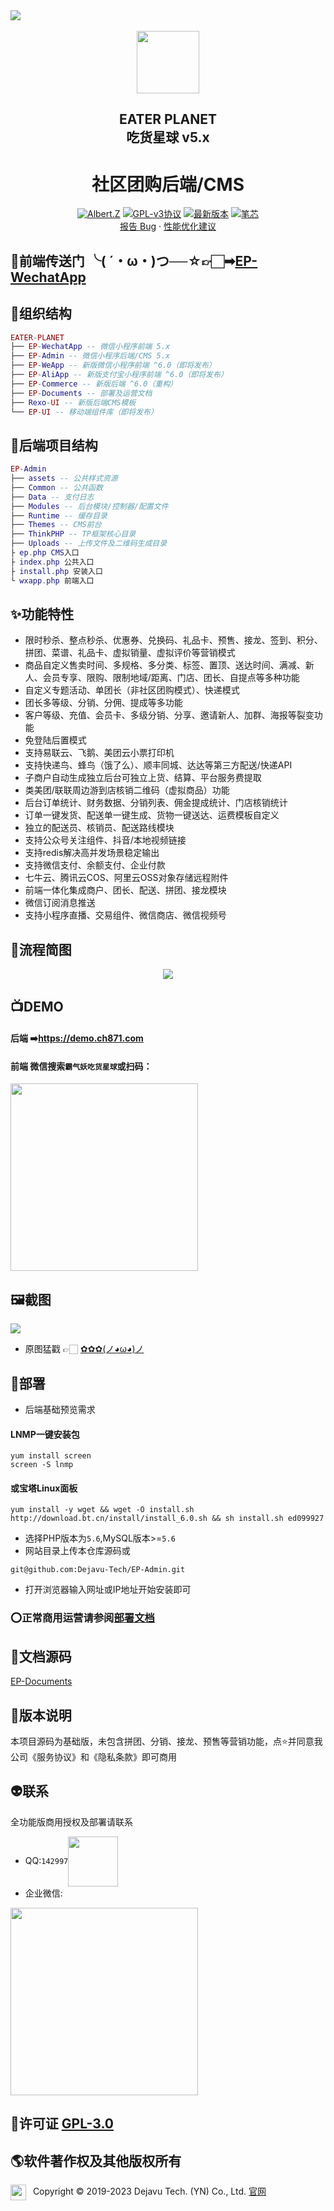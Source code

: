 
<img src="https://image.ch871.com/backscreen.png"/>
<div align="center">
  <br/>
  <img align="center" src="https://image.ch871.com/new_logo.png" style="width:100px"/>
  <h2>EATER PLANET<br/>吃货星球 v5.x</h2>
</div>
<h1 align="center">社区团购后端/CMS</h1>
<p align="center">
  <a href="http://wpa.qq.com/msgrd?v=3&uin=142997&site=qq&menu=yes"><img alt="Albert.Z" src="https://img.shields.io/badge/Author-Albert.Z-blue.svg"></a>
  <a href="https://github.com/Dejavu-Tech/EP-Admin/License"><img alt="GPL-v3协议" src="https://img.shields.io/badge/GPL-v3-red"></a>
  <a href="https://github.com/Dejavu-Tech/EP-Admin/releases"><img alt="最新版本" src="https://img.shields.io/badge/version-5.2.1-brightgreen"></a>
  <a href="https://img.shields.io/github/stars/Dejavu-Tech/EP-Admin.svg?style=social&label=Stars"><img alt="笔芯" src="https://img.shields.io/github/stars/Dejavu-Tech/EP-Admin.svg?style=social&label=Stars"></a>

  <br/>
  <a href="https://github.com/Dejavu-Tech/EP-Admin/issues/new/choose">报告 Bug</a>&nbsp;·&nbsp;<a href="https://github.com/Dejavu-Tech/EP-Admin/new/choose">性能优化建议</a>
</p>


## 🌻前端传送门 ╰( ´・ω・)つ──☆👉🏻️➡<a href="https://github.com/Dejavu-Tech/EP-WechatApp">EP-WechatApp</a>


## 💾组织结构
``` lua
EATER-PLANET
├── EP-WechatApp -- 微信小程序前端 5.x
├── EP-Admin -- 微信小程序后端/CMS 5.x
├── EP-WeApp -- 新版微信小程序前端 ^6.0（即将发布）
├── EP-AliApp -- 新版支付宝小程序前端 ^6.0（即将发布）
├── EP-Commerce -- 新版后端 ^6.0（重构）
├── EP-Documents -- 部署及运营文档
├── Rexo-UI -- 新版后端CMS模板
└── EP-UI -- 移动端组件库（即将发布）
```

## 🧬后端项目结构
``` lua
EP-Admin
├── assets -- 公共样式资源
├── Common -- 公共函数
├── Data -- 支付日志
├── Modules -- 后台模块/控制器/配置文件
├── Runtime -- 缓存目录
├── Themes -- CMS前台
├── ThinkPHP -- TP框架核心目录
├── Uploads -- 上传文件及二维码生成目录
├ ep.php CMS入口
├ index.php 公共入口
├ install.php 安装入口
└ wxapp.php 前端入口
```

## ✨功能特性
- 限时秒杀、整点秒杀、优惠券、兑换码、礼品卡、预售、接龙、签到、积分、拼团、菜谱、礼品卡、虚拟销量、虚拟评价等营销模式
- 商品自定义售卖时间、多规格、多分类、标签、置顶、送达时间、满减、新人、会员专享、限购、限制地域/距离、门店、团长、自提点等多种功能
- 自定义专题活动、单团长（非社区团购模式）、快递模式
- 团长多等级、分销、分佣、提成等多功能
- 客户等级、充值、会员卡、多级分销、分享、邀请新人、加群、海报等裂变功能
- 免登陆后置模式
- 支持易联云、飞鹅、美团云小票打印机
- 支持快递鸟、蜂鸟（饿了么）、顺丰同城、达达等第三方配送/快递API
- 子商户自动生成独立后台可独立上货、结算、平台服务费提取
- 类美团/联联周边游到店核销二维码（虚拟商品）功能
- 后台订单统计、财务数据、分销列表、佣金提成统计、门店核销统计
- 订单一键发货、配送单一键生成、货物一键送达、运费模板自定义
- 独立的配送员、核销员、配送路线模块
- 支持公众号关注组件、抖音/本地视频链接
- 支持redis解决高并发场景稳定输出
- 支持微信支付、余额支付、企业付款
- 七牛云、腾讯云COS、阿里云OSS对象存储远程附件
- 前端一体化集成商户、团长、配送、拼团、接龙模块
- 微信订阅消息推送
- 支持小程序直播、交易组件、微信商店、微信视频号

## 🐶流程简图
<div align="center">
  <img src="https://image.ch871.com/flow.png"/>
</div>


## 📺DEMO
#### 后端 ➡️<a href="https://demo.ch871.com">https://demo.ch871.com</a>

#### 前端 微信搜索`霸气妖吃货星球`或扫码：
<img src="https://image.ch871.com/ep-qrcode.png" width="300px" /> 


## 🖼️截图
<img src="https://image.ch871.com/backall-screen2.png"/>

- 原图猛戳 👉🏻 <a target="_blank" href="https://image.ch871.com/backall-screen2.png">✿✿✿(ノ◕ω◕)ノ</a>

## 🦍部署
- 后端基础预览需求
#### LNMP一键安装包
````
yum install screen
screen -S lnmp
````
#### 或宝塔Linux面板
````
yum install -y wget && wget -O install.sh http://download.bt.cn/install/install_6.0.sh && sh install.sh ed099927
````
- 选择PHP版本为`5.6`,MySQL版本>=`5.6`
- 网站目录上传本仓库源码或
````
git@github.com:Dejavu-Tech/EP-Admin.git
````
- 打开浏览器输入网址或IP地址开始安装即可
### ⭕正常商用运营请参阅<a href="https://docs.ch871.com">部署文档</a>

## 🔎文档源码
<a target="_blank" href="https://github.com/Dejavu-Tech/EP-Documents">EP-Documents</a>


## 🔨版本说明
本项目源码为基础版，未包含拼团、分销、接龙、预售等营销功能，点⭐并同意我公司《服务协议》和《隐私条款》即可商用

## 👽联系
全功能版商用授权及部署请联系
- QQ:`142997`<a target="_blank" href="http://wpa.qq.com/msgrd?v=3&uin=142997&site=qq&menu=yes"><img width=80px align=center src="https://image.ch871.com/qq-contact .png"/></a>
- 企业微信:  
<img src="https://image.ch871.com/qywx-contact .png" width="300px" />

## 📜许可证 [GPL-3.0](https://github.com/Dejavu-Tech/EP-Admin/License)

## 🌎️软件著作权及其他版权所有
<img src="https://image.ch871.com/rexotech.png" width="25px" align="left"/> 
&nbsp;&nbsp;Copyright © 2019-2023 Dejavu Tech. (YN) Co., Ltd. <a href="https://www.rexotech.cn">官网</a>
